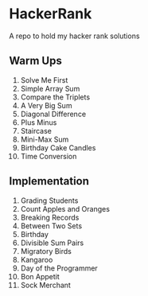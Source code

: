 # HackerRank
A repo to hold my hacker rank solutions

## Warm Ups
1. Solve Me First
2. Simple Array Sum
3. Compare the Triplets
4. A Very Big Sum
5. Diagonal Difference
6. Plus Minus
7. Staircase
8. Mini-Max Sum
9. Birthday Cake Candles
10. Time Conversion

## Implementation
1. Grading Students
2. Count Apples and Oranges
3. Breaking Records
4. Between Two Sets
5. Birthday
6. Divisible Sum Pairs
7. Migratory Birds
8. Kangaroo
9. Day of the Programmer
10. Bon Appetit
11. Sock Merchant
